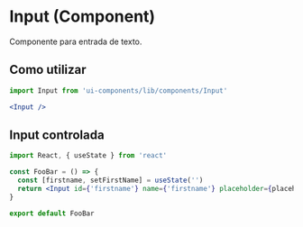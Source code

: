 # Input (Component)

Componente para entrada de texto.

## Como utilizar

```js
import Input from 'ui-components/lib/components/Input'
```

```jsx
<Input />
```

## Input controlada

```jsx
import React, { useState } from 'react'

const FooBar = () => {
  const [firstname, setFirstName] = useState('')
  return <Input id={'firstname'} name={'firstname'} placeholder={placeholder} value={firstname} onChange={(e) => setFirstName(e.target.value)} />
}

export default FooBar
```
